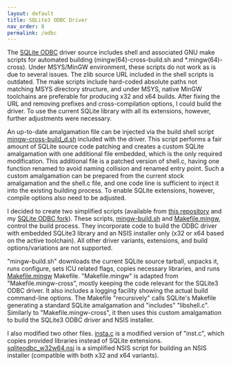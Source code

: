 ```yaml
---
layout: default
title: SQLite3 ODBC Driver
nav_order: 8
permalink: /odbc
---
```


The [SQLite ODBC] driver source includes shell and associated GNU make scripts for automated building (mingw(64)-cross-build\.sh and \*.mingw(64)-cross). Under MSYS/MinGW environment, these scripts do not work as is due to several issues. The zlib source URL included in the shell scripts is outdated. The make scripts include hard-coded absolute paths not matching MSYS directory structure, and under MSYS, native MinGW toolchains are preferable for producing x32 and x64 builds. After fixing the URL and removing prefixes and cross-compilation options, I could build the driver. To use the current SQLite library with all its extensions, however, further adjustments were necessary.

An up-to-date amalgamation file can be injected via the build shell script [mingw-cross-build_d.sh][] included with the driver. This script performs a fair amount of SQLite source code patching and creates a custom SQLite amalgamation with one additional file embedded, which is the only required modification. This additional file is a patched version of shell\.c, having one function renamed to avoid naming collision and renamed entry point. Such a custom amalgamation can be prepared from the current stock amalgamation and the shell\.c file, and one code line is sufficient to inject it into the existing building process. To enable SQLite extensions, however, compile options also need to be adjusted.

I decided to create two simplified scripts (available from [this repository][ODBC scripts] and my [SQLite ODBC fork][]). These scripts, [mingw-build.sh][] and [Makefile.mingw][], control the build process. They incorporate code to build the ODBC driver with embedded SQLite3 library and an NSIS installer only (x32 or x64 based on the active toolchain). All other driver variants, extensions, and build options/variations are not supported.

"mingw-build\.sh" downloads the current SQLite source tarball, unpacks it, runs configure, sets ICU related flags, copies necessary libraries, and runs [Makefile.mingw][] Makefile. "Makefile\.mingw" is adapted from "Makefile\.mingw-cross", mostly keeping the code relevant for the SQLite3 ODBC driver. It also includes a logging facility showing the actual build command-line options. The Makefile "recursively" calls SQLite's  Makefile generating a standard SQLite amalgamation and "includes" "libshell.c". Similarly to "Makefile.mingw-cross", it then uses this custom amalgamation to build the SQLite3 ODBC driver and NSIS installer.

I also modified two other files. [insta.c][] is a modified version of "inst.c", which copies provided libraries instead of SQLite extensions. [sqliteodbc_w32w64.nsi][] is a simplified NSIS script for building an NSIS installer (compatible with both x32 and x64 variants). 


<!-- References -->

[SQLite ODBC]: http://www.ch-werner.de/sqliteodbc/
[ODBC scripts]: https://github.com/pchemguy/SQLite-ICU-MinGW/tree/master/MinGW/SQLiteODBC/Build%20Scripts/V3
[SQLite ODBC fork]: https://github.com/pchemguy/sqliteodbc
[insta.c]: https://github.com/pchemguy/sqliteodbc/blob/master/insta.c
[sqliteodbc_w32w64.nsi]: https://github.com/pchemguy/sqliteodbc/blob/master/sqliteodbc_w32w64.nsi
[mingw-build.sh]: https://github.com/pchemguy/sqliteodbc/blob/master/mingw-build.sh
[Makefile.mingw]: https://github.com/pchemguy/sqliteodbc/blob/master/Makefile.mingw
[mingw-cross-build_d.sh]: https://github.com/pchemguy/sqliteodbc/blob/master/mingw-cross-build_d.sh
